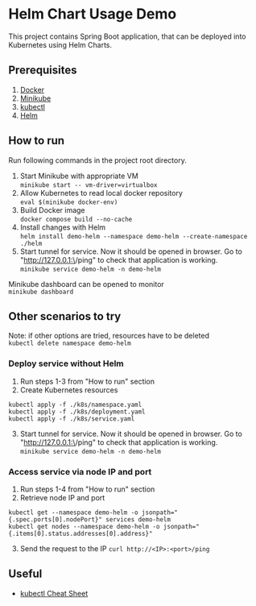 # Helm Chart Usage Demo
This project contains Spring Boot application, that can be deployed into Kubernetes using Helm Charts.

## Prerequisites
1. [Docker](https://docs.docker.com/engine/install/)
2. [Minikube](https://minikube.sigs.k8s.io/docs/start/)
3. [kubectl](https://kubernetes.io/docs/tasks/tools/)
4. [Helm](https://helm.sh/docs/intro/install/)

## How to run
Run following commands in the project root directory.

1. Start Minikube with appropriate VM <br/>
   `minikube start -- vm-driver=virtualbox`
2. Allow Kubernetes to read local docker repository <br/>
   `eval $(minikube docker-env) `
3. Build Docker image <br/>
   `docker compose build --no-cache`
4. Install changes with Helm <br/>
   `helm install demo-helm --namespace demo-helm --create-namespace ./helm`
5. Start tunnel for service. Now it should be opened in browser.
   Go to "http://127.0.0.1:\<port>/ping" to check that application is working. <br/>
   `minikube service demo-helm -n demo-helm`

Minikube dashboard can be opened to monitor <br/>
`minikube dashboard`

## Other scenarios to try
Note: if other options are tried, resources have to be deleted <br/>
`kubectl delete namespace demo-helm`

### Deploy service without Helm
1. Run steps 1-3 from "How to run" section
2. Create Kubernetes resources
```
kubectl apply -f ./k8s/namespace.yaml
kubectl apply -f ./k8s/deployment.yaml
kubectl apply -f ./k8s/service.yaml
```
3. Start tunnel for service. Now it should be opened in browser.
   Go to "http://127.0.0.1:\<port>/ping" to check that application is working. <br/>
   `minikube service demo-helm -n demo-helm`

### Access service via node IP and port
1. Run steps 1-4 from "How to run" section
2. Retrieve node IP and port
```
kubectl get --namespace demo-helm -o jsonpath="{.spec.ports[0].nodePort}" services demo-helm
kubectl get nodes --namespace demo-helm -o jsonpath="{.items[0].status.addresses[0].address}"
```
3. Send the request to the IP
`curl http://<IP>:<port>/ping`

## Useful

* [kubectl Cheat Sheet](https://kubernetes.io/docs/reference/kubectl/cheatsheet/)

